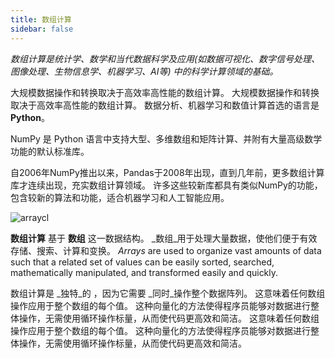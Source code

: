 ```yaml
---
title: 数组计算
sidebar: false
---
```


_数组计算是统计学、数学和当代数据科学及应用(如数据可视化、数字信号处理、图像处理、生物信息学、机器学习、AI等) 中的科学计算领域的基础。_

大规模数据操作和转换取决于高效率高性能的数组计算。 大规模数据操作和转换取决于高效率高性能的数组计算。 数据分析、机器学习和数值计算首选的语言是 **Python**。

NumPy 是 Python 语言中支持大型、多维数组和矩阵计算、并附有大量高级数学功能的默认标准库。

自2006年NumPy推出以来，Pandas于2008年出现，直到几年前，更多数组计算库才连续出现，充实数组计算领域。
许多这些较新库都具有类似NumPy的功能，包含较新的算法和功能，适合机器学习和人工智能应用。

<img
src="/images/content_images/array_c_landscape.png"
alt="arraycl"
title="Array Computing Landscape" />

**数组计算** 基于 **数组** 这一数据结构。 _数组_用于处理大量数据，使他们便于有效存储、搜索、计算和变换。 _Arrays_ are used
to organize vast amounts of data such that a related set of values can be easily
sorted, searched, mathematically manipulated, and transformed easily and quickly.

数组计算是 _独特_的 ，因为它需要 _同时_操作整个数据阵列。 这意味着任何数组操作应用于整个数组的每个值。 这种向量化的方法使得程序员能够对数据进行整体操作，无需使用循环操作标量，从而使代码更高效和简洁。 这意味着任何数组操作应用于整个数组的每个值。 这种向量化的方法使得程序员能够对数据进行整体操作，无需使用循环操作标量，从而使代码更高效和简洁。
